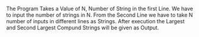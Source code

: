 The Program Takes a Value of N, Number of String in the first Line.
We have to input the number of strings in N.
From the Second Line we have to take N number of inputs in different lines as Strings.
After execution the Largest and Second Largest Compund Strings will be given as Output.
